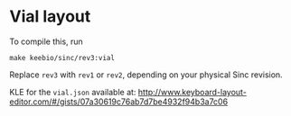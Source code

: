 # Vial layout

To compile this, run

```
make keebio/sinc/rev3:vial
```

Replace `rev3` with `rev1` or `rev2`, depending on your physical Sinc revision.

KLE for the `vial.json` available at: http://www.keyboard-layout-editor.com/#/gists/07a30619c76ab7d7be4932f94b3a7c06
